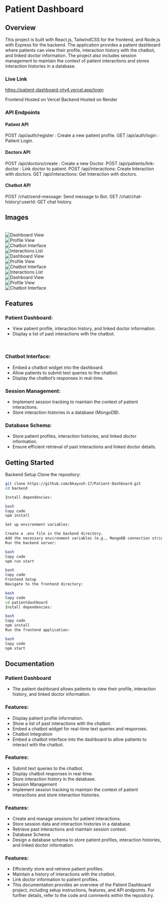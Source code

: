 # Patient Dashboard

## Overview

This project is built with React.js, TailwindCSS for the frontend, and Node.js with Express for the backend. The application provides a patient dashboard where patients can view their profile, interaction history with the chatbot, and linked doctor information. The project also includes session management to maintain the context of patient interactions and stores interaction histories in a database.

### Live Link

https://patient-dashboard-nty4.vercel.app/login

Frontend Hosted on Vercel
Backend Hosted on Render

### API Endpoints

#### Patient API

POST /api/auth/register : Create a new patient profile.
GET /api/auth/login : Patient Login.

#### Doctors API

POST /api/doctors/create : Create a new Doctor.
POST /api/patients/link-doctor : Link doctor to patient.
POST /api/interactions: Create Interaction with doctors.
GET /api/interactions: Get Interaction with doctors.

#### Chatbot API

POST /chat/send-message: Send message to Bot.
GET /chat/chat-history/:userId: GET chat history.

## Images
<br>
<img src="./patientdashboard/public/dashboard.png" alt="Dashboard View"/>
<br>
<img src="./patientdashboard/public/signup.png" alt="Profile View"/>
<br>
<img src="./patientdashboard/public/login.png" alt="Chatbot Interface"/>
<br>
<img src="./patientdashboard/public/chatbot.png" alt="Interactions List"/>
<br>
<img src="./patientdashboard/public/chatdash.png" alt="Dashboard View"/>
<br>
<img src="./patientdashboard/public/userdash.png" alt="Profile View"/>
<br>
<img src="./patientdashboard/public/interdash.png" alt="Chatbot Interface"/>
<br>
<img src="./patientdashboard/public/docdash.png" alt="Interactions List"/>
<br>
<img src="./patientdashboard/public/responsive.png" alt="Dashboard View"/>
<br>
<img src="./patientdashboard/public/resp2.png" alt="Profile View"/>
<br>
<img src="./patientdashboard/public/resp3.png" alt="Chatbot Interface"/>
<br>



## Features

### Patient Dashboard:

- View patient profile, interaction history, and linked doctor information.
- Display a list of past interactions with the chatbot.
<br>

### Chatbot Interface:

- Embed a chatbot widget into the dashboard.
- Allow patients to submit text queries to the chatbot.
- Display the chatbot’s responses in real-time.

### Session Management:

- Implement session tracking to maintain the context of patient interactions.
- Store interaction histories in a database (MongoDB).

### Database Schema:

- Store patient profiles, interaction histories, and linked doctor information.
- Ensure efficient retrieval of past interactions and linked doctor details.

## Getting Started

Backend Setup
Clone the repository:

``` bash
git clone https://github.com/Akayush-17/Patient-Dashboard.git
cd backend

Install dependencies:

bash
Copy code
npm install

Set up environment variables:

Create a .env file in the backend directory.
Add the necessary environment variables (e.g., MongoDB connection strings, Gemini API keys, JWT_SECRET, SESSION_SECRET ).
Run the backend server:

bash
Copy code
npm run start

bash
Copy code
Frontend Setup
Navigate to the frontend directory:

bash
Copy code
cd patientdashboard
Install dependencies:

bash
Copy code
npm install
Run the frontend application:

bash
Copy code
npm start
```


## Documentation

### Patient Dashboard
- The patient dashboard allows patients to view their profile, interaction history, and linked doctor information.

### Features:
- Display patient profile information.
- Show a list of past interactions with the chatbot.
- Embed a chatbot widget for real-time text queries and responses.
- Chatbot Integration
- Embed a chatbot interface into the dashboard to allow patients to interact with the chatbot.

### Features:
- Submit text queries to the chatbot.
- Display chatbot responses in real-time.
- Store interaction history in the database.
- Session Management
- Implement session tracking to maintain the context of patient interactions and store interaction histories.

### Features:
- Create and manage sessions for patient interactions.
- Store session data and interaction histories in a database.
- Retrieve past interactions and maintain session context.
- Database Schema
- Design a database schema to store patient profiles, interaction histories, and linked doctor information.

### Features:
- Efficiently store and retrieve patient profiles.
- Maintain a history of interactions with the chatbot.
- Link doctor information to patient profiles.
- This documentation provides an overview of the Patient Dashboard project, including setup instructions, features, and API endpoints. For further details, refer to the code and comments within the repository.






